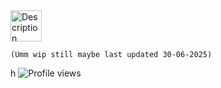 <img src="ttps://github.com/user-attachments/assets/925335f2-3b62-41b5-91cc-c4387f2c339f" size="100" width="50" alt="Description"/>

    (Umm wip still maybe last updated 30-06-2025)

h
![Profile views](https://komarev.com/ghpvc/?username=CynDotEXE)

